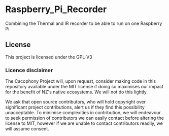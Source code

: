 # Raspberry_Pi_Recorder
Combining the Thermal and IR recorder to be able to run on one Raspberry Pi

## License
This project is licensed under the GPL-V3

### Licence disclaimer
The Cacophony Project will, upon request, consider making code in this
repository available under the MIT license if doing so maximises our
impact for the benefit of NZ's native ecosystems. We will not do this
lightly.

We ask that open source contributors, who will hold copyright over
significant project contributions, alert us if they find this
possibility unacceptable. To minimise complexities in contribution, we
will endeavour to seek permission of contributors we can easily contact
before altering the license to MIT, however if we are unable to contact
contributors readily, we will assume consent.
